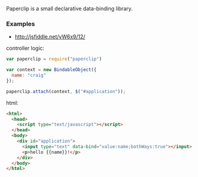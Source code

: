 

Paperclip is a small declarative data-binding library.


### Examples

- http://jsfiddle.net/yW6x9/12/

controller logic:

```javascript
var paperclip = require("paperclip")

var context = new BindableObject({
  name: "craig"
});

paperclip.attach(context, $("#application"));
```

html:

```html
<html>
  <head>
    <script type="text/javascript"></script>
  </head>
  <body>
    <div id="application">
      <input type="text" data-bind="value:name;bothWays:true"></input>
      <p>hello {{name}}!</p>
    </div>
  </body>
</html>
```
